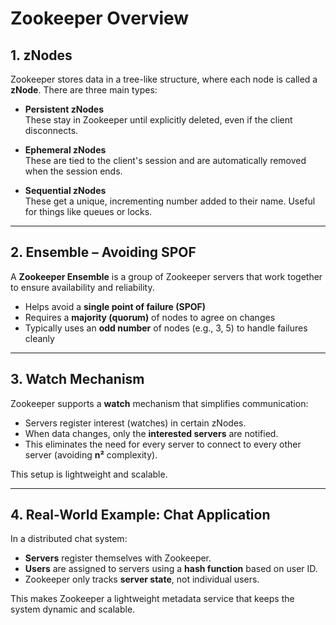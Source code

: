 # Zookeeper Overview

## 1. zNodes

Zookeeper stores data in a tree-like structure, where each node is called a **zNode**. There are three main types:

- **Persistent zNodes**  
  These stay in Zookeeper until explicitly deleted, even if the client disconnects.

- **Ephemeral zNodes**  
  These are tied to the client's session and are automatically removed when the session ends.

- **Sequential zNodes**  
  These get a unique, incrementing number added to their name. Useful for things like queues or locks.

---

## 2. Ensemble – Avoiding SPOF

A **Zookeeper Ensemble** is a group of Zookeeper servers that work together to ensure availability and reliability.

- Helps avoid a **single point of failure (SPOF)**
- Requires a **majority (quorum)** of nodes to agree on changes
- Typically uses an **odd number** of nodes (e.g., 3, 5) to handle failures cleanly

---

## 3. Watch Mechanism

Zookeeper supports a **watch** mechanism that simplifies communication:

- Servers register interest (watches) in certain zNodes.
- When data changes, only the **interested servers** are notified.
- This eliminates the need for every server to connect to every other server (avoiding **n²** complexity).

This setup is lightweight and scalable.

---

## 4. Real-World Example: Chat Application

In a distributed chat system:

- **Servers** register themselves with Zookeeper.
- **Users** are assigned to servers using a **hash function** based on user ID.
- Zookeeper only tracks **server state**, not individual users.

This makes Zookeeper a lightweight metadata service that keeps the system dynamic and scalable.
